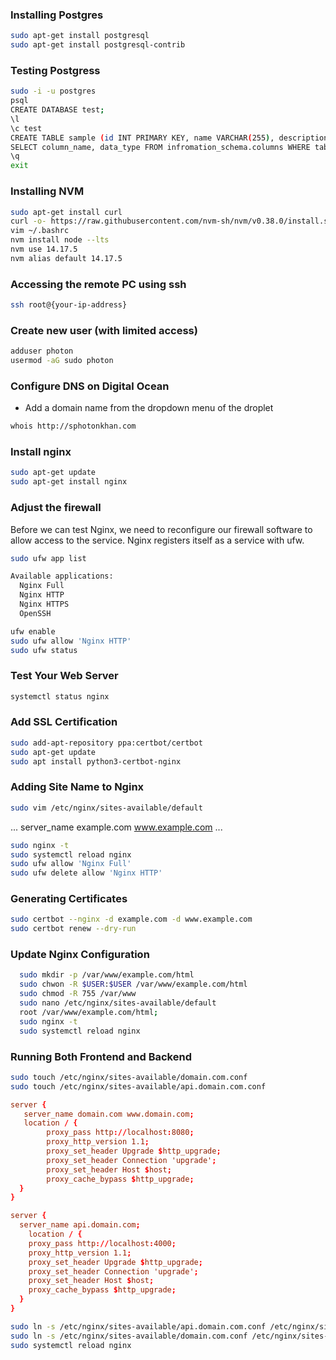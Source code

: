 ### Installing Postgres

```bash
sudo apt-get install postgresql
sudo apt-get install postgresql-contrib
```

### Testing Postgress

```bash
sudo -i -u postgres
psql
CREATE DATABASE test;
\l
\c test
CREATE TABLE sample (id INT PRIMARY KEY, name VARCHAR(255), description VARCHAR(255));
SELECT column_name, data_type FROM infromation_schema.columns WHERE table_name = 'sample'
\q
exit
```

### Installing NVM

```bash
sudo apt-get install curl
curl -o- https://raw.githubusercontent.com/nvm-sh/nvm/v0.38.0/install.sh | bash
vim ~/.bashrc
nvm install node --lts
nvm use 14.17.5
nvm alias default 14.17.5
```

### Accessing the remote PC using ssh

```bash
ssh root@{your-ip-address}
```

### Create new user (with limited access)

```bash
adduser photon
usermod -aG sudo photon
```

### Configure DNS on Digital Ocean

- Add a domain name from the dropdown menu of the droplet

```bash
whois http://sphotonkhan.com
```

### Install nginx

```bash
sudo apt-get update
sudo apt-get install nginx
```

### Adjust the firewall

Before we can test Nginx, we need to reconfigure our firewall software to allow access to the service.
Nginx registers itself as a service with ufw.

```bash
sudo ufw app list
```

```bash
Available applications:
  Nginx Full
  Nginx HTTP
  Nginx HTTPS
  OpenSSH
```

```bash
ufw enable
sudo ufw allow 'Nginx HTTP'
sudo ufw status
```

### Test Your Web Server

```bash
systemctl status nginx
```

### Add SSL Certification

```bash
sudo add-apt-repository ppa:certbot/certbot
sudo apt-get update
sudo apt install python3-certbot-nginx
```

### Adding Site Name to Nginx

```bash
sudo vim /etc/nginx/sites-available/default
```

...
server_name example.com www.example.com
...

```bash
sudo nginx -t
sudo systemctl reload nginx
sudo ufw allow 'Nginx Full'
sudo ufw delete allow 'Nginx HTTP'
```

### Generating Certificates

```bash
sudo certbot --nginx -d example.com -d www.example.com
sudo certbot renew --dry-run
```


### Update Nginx Configuration

```bash
  sudo mkdir -p /var/www/example.com/html
  sudo chwon -R $USER:$USER /var/www/example.com/html
  sudo chmod -R 755 /var/www
  sudo nano /etc/nginx/sites-available/default
  root /var/www/example.com/html;
  sudo nginx -t
  sudo systemctl reload nginx
```

### Running Both Frontend and Backend

```bash
sudo touch /etc/nginx/sites-available/domain.com.conf
sudo touch /etc/nginx/sites-available/api.domain.com.conf
```


```sphotonkhan.com.conf
server {
   server_name domain.com www.domain.com;
   location / {
        proxy_pass http://localhost:8080;
        proxy_http_version 1.1;
        proxy_set_header Upgrade $http_upgrade;
        proxy_set_header Connection 'upgrade';
        proxy_set_header Host $host;
        proxy_cache_bypass $http_upgrade;
  }
}
```

```api.sphotonkhan.com.conf
server {
  server_name api.domain.com;
    location / {
    proxy_pass http://localhost:4000;
    proxy_http_version 1.1;
    proxy_set_header Upgrade $http_upgrade;
    proxy_set_header Connection 'upgrade';
    proxy_set_header Host $host;
    proxy_cache_bypass $http_upgrade;
  }
}
```

```bash
sudo ln -s /etc/nginx/sites-available/api.domain.com.conf /etc/nginx/sites-enabled/api.domain.com.conf
sudo ln -s /etc/nginx/sites-available/domain.com.conf /etc/nginx/sites-enabled/domain.com.conf
sudo systemctl reload nginx
```